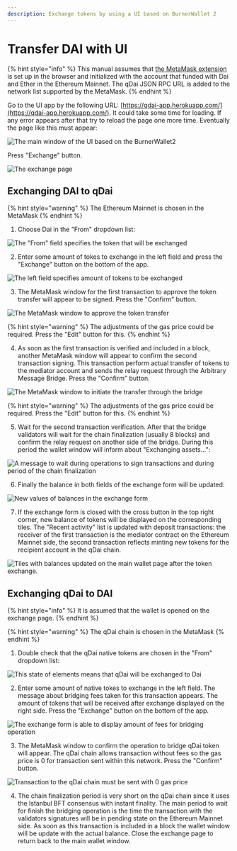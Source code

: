 ```yaml
---
description: Exchange tokens by using a UI based on BurnerWallet 2
---
```


# Transfer DAI with UI

{% hint style="info" %}
This manual assumes that [the MetaMask extension](https://metamask.io/) is set up in the browser and initialized with the account that funded with Dai and Ether in the Ethereum Mainnet. The qDai JSON RPC URL is added to the network list supported by the MetaMask.
{% endhint %}

Go to the UI app by the following URL: [https://qdai-app.herokuapp.com/](https://qdai-app.herokuapp.com/). It could take some time for loading. If any error appears after that try to reload the page one more time. Eventually the page like this must appear:

![The main window of the UI based on the BurnerWallet2](../../../.gitbook/assets/image%20%2845%29.png)

Press "Exchange" button.

![The exchange page](../../../.gitbook/assets/image%20%2842%29.png)

## Exchanging DAI to qDai

{% hint style="warning" %}
The Ethereum Mainnet is chosen in the MetaMask
{% endhint %}

1. Choose Dai in the "From" dropdown list:

![The &quot;From&quot; field specifies the token that will be exchanged](../../../.gitbook/assets/image%20%2848%29.png)

2. Enter some amount of tokes to exchange in the left field and press the "Exchange" button on the bottom of the app.

![The left field specifies amount of tokens to be exchanged ](../../../.gitbook/assets/image%20%2849%29.png)

3.  The MetaMask window for the first transaction to approve the token transfer will appear to be signed. Press the "Confirm" button. 

![The MetaMask window to approve the token transfer](../../../.gitbook/assets/image%20%2839%29.png)

{% hint style="warning" %}
The adjustments of the gas price could be required. Press the "Edit" button for this.
{% endhint %}

4. As soon as the first transaction is verified and included in a block, another MetaMask window will appear to confirm the second transaction signing. This transaction perform actual transfer of tokens to the mediator account and sends the relay request through the Arbitrary Message Bridge. Press the "Confirm" button.

![The MetaMask window to initiate the transfer through the bridge](../../../.gitbook/assets/image%20%2837%29.png)

{% hint style="warning" %}
The adjustments of the gas price could be required. Press the "Edit" button for this.
{% endhint %}

5. Wait for the second transaction verification. After that the bridge validators will wait for the chain finalization \(usually 8 blocks\) and confirm the relay request on another side of the bridge. During this period the wallet window will inform about "Exchanging assets...":

![A message to wait during operations to sign transactions and during period of the chain finalization](../../../.gitbook/assets/image%20%2846%29.png)

6. Finally the balance in both fields of the exchange form will be updated:

![New values of balances in the exchange form](../../../.gitbook/assets/image%20%2840%29.png)

7. If the exchange form is closed with the cross button in the top right corner, new balance of tokens will be displayed on the corresponding tiles. The "Recent activity" list is updated with deposit transactions: the receiver of the first transaction is the mediator contract on the Ethereum Mainnet side, the second transaction reflects minting new tokens for the recipient account in the qDai chain.

![Tiles with balances updated on the main wallet page after the token exchange.](../../../.gitbook/assets/image%20%2843%29.png)

## Exchanging qDai to DAI

{% hint style="info" %}
It is assumed that the wallet is opened on the exchange page.
{% endhint %}

{% hint style="warning" %}
The qDai chain is chosen in the MetaMask
{% endhint %}

1. Double check that the qDai native tokens are chosen in the "From" dropdown list:

![This state of elements means that qDai will be exchanged to Dai](../../../.gitbook/assets/image%20%2847%29.png)

2. Enter some amount of native tokes to exchange in the left field. The message about bridging fees taken for this transaction appears. The amount of tokens that will be received after exchange displayed on the right side. Press the "Exchange" button on the bottom of the app.

![The exchange form is able to display amount of fees for bridging operation](../../../.gitbook/assets/image%20%2841%29.png)

3. The MetaMask window to confirm the operation to bridge qDai token will appear. The qDai chain allows transaction without fees so the gas price is 0 for transaction sent within this network. Press the "Confirm" button.

![Transaction to the qDai chain must be sent with 0 gas price](../../../.gitbook/assets/image%20%2850%29.png)

4. The chain finalization period is very short on the qDai chain since it uses the Istanbul BFT consensus with instant finality. The main period to wait for finish the bridging operation is the time the transaction with the validators signatures will be in pending state on the Ethereum Mainnet side. As soon as this transaction is included in a block the wallet window will be update with the actual balance. Close the exchange page to return back to the main wallet window. 

